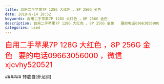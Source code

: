 ```yaml
---
title: 自用二手苹果7P 128G 大红色 ，8P 256G 金色
date: 2018-9-14 18:52
keywords: 自用二手苹果7P 128G 大红色 ，8P 256G 金色
description: 自用二手苹果7P 128G 大红色 ，8P 256G 金色   要的电话09663056000 ，微信xjcvhy520521
categories: used
---
```

<td class="t_f" id="postmessage_1792260">

<font size="5"><font color="#ff0000">自用二手苹果7P 128G 大红色 ，8P 256G 金色   要的电话09663056000 ，微信xjcvhy520521</font></font><br/>
</td>
###### 转载自[菲龙网]